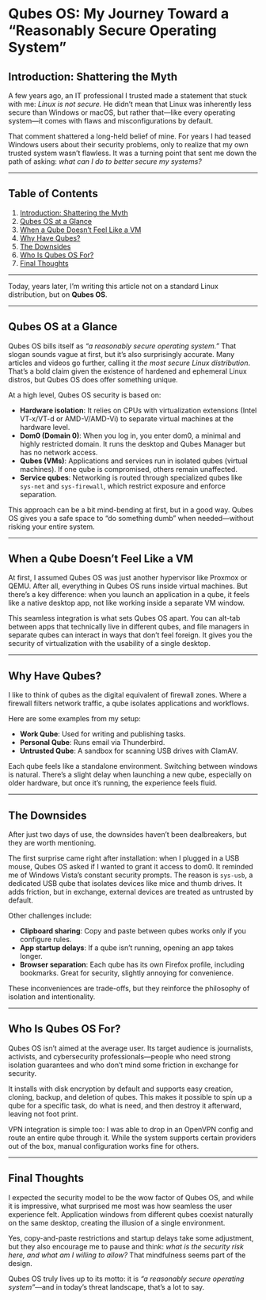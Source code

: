 # Qubes OS: My Journey Toward a “Reasonably Secure Operating System”

## Introduction: Shattering the Myth

A few years ago, an IT professional I trusted made a statement that stuck with me: *Linux is not secure.* He didn’t mean that Linux was inherently less secure than Windows or macOS, but rather that—like every operating system—it comes with flaws and misconfigurations by default.

That comment shattered a long-held belief of mine. For years I had teased Windows users about their security problems, only to realize that my own trusted system wasn’t flawless. It was a turning point that sent me down the path of asking: *what can I do to better secure my systems?*

---
## Table of Contents

1. [Introduction: Shattering the Myth](#introduction-shattering-the-myth)
2. [Qubes OS at a Glance](#qubes-os-at-a-glance)
3. [When a Qube Doesn’t Feel Like a VM](#when-a-qube-doesnt-feel-like-a-vm)
4. [Why Have Qubes?](#why-have-qubes)
5. [The Downsides](#the-downsides)
6. [Who Is Qubes OS For?](#who-is-qubes-os-for)
7. [Final Thoughts](#final-thoughts)

---


Today, years later, I’m writing this article not on a standard Linux distribution, but on **Qubes OS**.

---

## Qubes OS at a Glance

Qubes OS bills itself as *“a reasonably secure operating system.”* That slogan sounds vague at first, but it’s also surprisingly accurate. Many articles and videos go further, calling it *the most secure Linux distribution*. That’s a bold claim given the existence of hardened and ephemeral Linux distros, but Qubes OS does offer something unique.

At a high level, Qubes OS security is based on:

* **Hardware isolation**: It relies on CPUs with virtualization extensions (Intel VT-x/VT-d or AMD-V/AMD-Vi) to separate virtual machines at the hardware level.
* **Dom0 (Domain 0)**: When you log in, you enter dom0, a minimal and highly restricted domain. It runs the desktop and Qubes Manager but has no network access.
* **Qubes (VMs)**: Applications and services run in isolated qubes (virtual machines). If one qube is compromised, others remain unaffected.
* **Service qubes**: Networking is routed through specialized qubes like `sys-net` and `sys-firewall`, which restrict exposure and enforce separation.

This approach can be a bit mind-bending at first, but in a good way. Qubes OS gives you a safe space to “do something dumb” when needed—without risking your entire system.

---

## When a Qube Doesn’t Feel Like a VM

At first, I assumed Qubes OS was just another hypervisor like Proxmox or QEMU. After all, everything in Qubes OS runs inside virtual machines. But there’s a key difference: when you launch an application in a qube, it feels like a native desktop app, not like working inside a separate VM window.

This seamless integration is what sets Qubes OS apart. You can alt-tab between apps that technically live in different qubes, and file managers in separate qubes can interact in ways that don’t feel foreign. It gives you the security of virtualization with the usability of a single desktop.

---

## Why Have Qubes?

I like to think of qubes as the digital equivalent of firewall zones. Where a firewall filters network traffic, a qube isolates applications and workflows.

Here are some examples from my setup:

* **Work Qube**: Used for writing and publishing tasks.
* **Personal Qube**: Runs email via Thunderbird.
* **Untrusted Qube**: A sandbox for scanning USB drives with ClamAV.

Each qube feels like a standalone environment. Switching between windows is natural. There’s a slight delay when launching a new qube, especially on older hardware, but once it’s running, the experience feels fluid.

---

## The Downsides

After just two days of use, the downsides haven’t been dealbreakers, but they are worth mentioning.

The first surprise came right after installation: when I plugged in a USB mouse, Qubes OS asked if I wanted to grant it access to dom0. It reminded me of Windows Vista’s constant security prompts. The reason is `sys-usb`, a dedicated USB qube that isolates devices like mice and thumb drives. It adds friction, but in exchange, external devices are treated as untrusted by default.

Other challenges include:

* **Clipboard sharing**: Copy and paste between qubes works only if you configure rules.
* **App startup delays**: If a qube isn’t running, opening an app takes longer.
* **Browser separation**: Each qube has its own Firefox profile, including bookmarks. Great for security, slightly annoying for convenience.

These inconveniences are trade-offs, but they reinforce the philosophy of isolation and intentionality.

---

## Who Is Qubes OS For?

Qubes OS isn’t aimed at the average user. Its target audience is journalists, activists, and cybersecurity professionals—people who need strong isolation guarantees and who don’t mind some friction in exchange for security.

It installs with disk encryption by default and supports easy creation, cloning, backup, and deletion of qubes. This makes it possible to spin up a qube for a specific task, do what is need, and then destroy it afterward, leaving not foot print.

VPN integration is simple too: I was able to drop in an OpenVPN config and route an entire qube through it. While the system supports certain providers out of the box, manual configuration works fine for others.

---

## Final Thoughts

I expected the security model to be the wow factor of Qubes OS, and while it is impressive, what surprised me most was how seamless the user experience felt. Application windows from different qubes coexist naturally on the same desktop, creating the illusion of a single environment.

Yes, copy-and-paste restrictions and startup delays take some adjustment, but they also encourage me to pause and think: *what is the security risk here, and what am I willing to allow?* That mindfulness seems part of the design.

Qubes OS truly lives up to its motto: it is *“a reasonably secure operating system”*—and in today’s threat landscape, that’s a lot to say.
